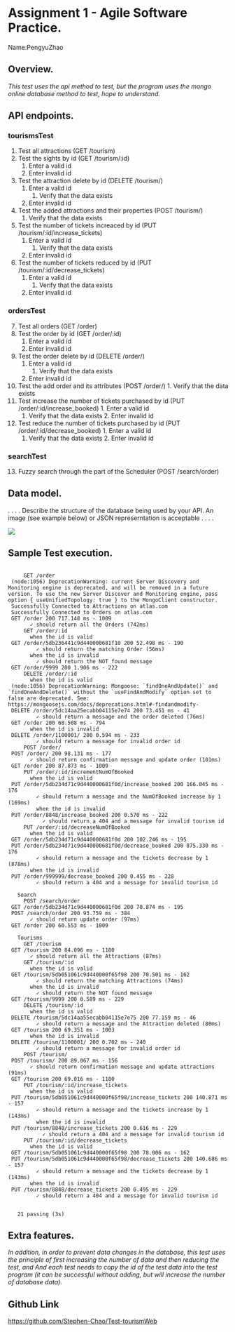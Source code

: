 # Assignment 1 - Agile Software Practice.
Name:PengyuZhao 
## Overview.
*This test uses the api method to test, but the program uses the mongo online database method to test, hope to understand.*
 
## API endpoints.
### tourismsTest

 1. Test all attractions (GET /tourism)
 2. Test the sights by id (GET /tourism/:id)
    1. Enter a valid id 
    2. Enter invalid id 
 3. Test the attraction delete by id (DELETE /tourism/)
    1. Enter a valid id 
        1. Verify that the data exists 
    2. Enter invalid id 
 4. Test the added attractions and their properties (POST /tourism/)
    1. Verify that the data exists 
 5. Test the number of tickets increaced by id (PUT /tourism/:id/increase_tickets)
    1. Enter a valid id 
        1. Verify that the data exists 
    2. Enter invalid id 
 6. Test the number of tickets reduced by id (PUT /tourism/:id/decrease_tickets)
    1. Enter a valid id 
        1. Verify that the data exists 
    2. Enter invalid id
 ### ordersTest 
 7. Test all orders (GET /order)
 8. Test the order by id (GET /order/:id)
    1. Enter a valid id 
    2. Enter invalid id 
 9. Test the order delete by id (DELETE /order/)
    1. Enter a valid id 
        1. Verify that the data exists 
    2. Enter invalid id 
 10. Test the add order and its attributes (POST /order/)
    1. Verify that the data exists 
 11. Test increase the number of tickets purchased by id (PUT /order/:id/increase_booked)
    1. Enter a valid id 
        1. Verify that the data exists 
    2. Enter invalid id 
 12. Test reduce the number of tickets purchased by id (PUT /order/:id/decrease_booked)
    1. Enter a valid id 
        1. Verify that the data exists 
    2. Enter invalid id
### searchTest
 13. Fuzzy search through the part of the Scheduler (POST /search/order)
  
 ## Data model.
 
 . . . . Describe the structure of the database being used by your API. An image (see example below) or JSON represerntation is acceptable . . . . 
 
 ![][datamodel]
 
 
 ## Sample Test execution.
 

 
 ~~~

      GET /order
  (node:1056) DeprecationWarning: current Server Discovery and Monitoring engine is deprecated, and will be removed in a future version. To use the new Server Discover and Monitoring engine, pass option { useUnifiedTopology: true } to the MongoClient constructor.
  Successfully Connected to Attractions on atlas.com
  Successfully Connected to Orders on atlas.com
  GET /order 200 717.148 ms - 1009
        ✓ should return all the Orders (742ms)
      GET /order/:id
        when the id is valid
  GET /order/5db236441c9d440000681f10 200 52.498 ms - 190
          ✓ should return the matching Order (56ms)
        when the id is invalid
          ✓ should return the NOT found message
  GET /order/9999 200 1.906 ms - 222
      DELETE /order/:id
        when the id is valid
  (node:1056) DeprecationWarning: Mongoose: `findOneAndUpdate()` and `findOneAndDelete()` without the `useFindAndModify` option set to false are deprecated. See: https://mongoosejs.com/docs/deprecations.html#-findandmodify-
  DELETE /order/5dc14aa25ecabb04115e7e74 200 73.451 ms - 41
          ✓ should return a message and the order deleted (76ms)
  GET /order 200 68.508 ms - 794
        when the id is invalid
  DELETE /order/1100001/ 200 0.594 ms - 233
          ✓ should return a message for invalid order id
      POST /order/
  POST /order/ 200 98.131 ms - 177
        ✓ should return confirmation message and update order (101ms)
  GET /order 200 87.873 ms - 1009
      PUT /order/:id/incrementNumOfBooked
        when the id is valid
  PUT /order/5db234d71c9d440000681f0d/increase_booked 200 166.045 ms - 176
          ✓ should return a message and the NumOfBooked increase by 1 (169ms)
          when the id is invalid
  PUT /order/8848/increase_booked 200 0.570 ms - 222
            ✓ should return a 404 and a message for invalid tourism id
      PUT /order/:id/decreaseNumOfBooked
        when the id is valid
  GET /order/5db234d71c9d440000681f0d 200 102.246 ms - 195
  PUT /order/5db234d71c9d440000681f0d/decrease_booked 200 875.330 ms - 176
          ✓ should return a message and the tickets decrease by 1 (878ms)
        when the id is invalid
  PUT /order/999999/decrease_booked 200 0.455 ms - 228
          ✓ should return a 404 and a message for invalid tourism id
  
    Search
      POST /search/order
  GET /order/5db234d71c9d440000681f0d 200 70.874 ms - 195
  POST /search/order 200 93.759 ms - 384
        ✓ should return update order (97ms)
  GET /order 200 60.553 ms - 1009
  
    Tourisms
      GET /tourism
  GET /tourism 200 84.096 ms - 1180
        ✓ should return all the Attractions (87ms)
      GET /tourism/:id
        when the id is valid
  GET /tourism/5db051061c9d440000f65f98 200 70.501 ms - 162
          ✓ should return the matching Attractions (74ms)
        when the id is invalid
          ✓ should return the NOT found message
  GET /tourism/9999 200 0.589 ms - 229
      DELETE /tourism/:id
        when the id is valid
  DELETE /tourism/5dc14aa55ecabb04115e7e75 200 77.159 ms - 46
          ✓ should return a message and the Attraction deleted (80ms)
  GET /tourism 200 69.351 ms - 1003
        when the id is invalid
  DELETE /tourism/1100001/ 200 0.702 ms - 240
          ✓ should return a message for invalid order id
      POST /tourism/
  POST /tourism/ 200 89.067 ms - 156
        ✓ should return confirmation message and update attractions (91ms)
  GET /tourism 200 69.016 ms - 1180
      PUT /tourism/:id/increase_tickets
        when the id is valid
  PUT /tourism/5db051061c9d440000f65f98/increase_tickets 200 140.871 ms - 157
          ✓ should return a message and the tickets increase by 1 (143ms)
          when the id is invalid
  PUT /tourism/8848/increase_tickets 200 0.616 ms - 229
            ✓ should return a 404 and a message for invalid tourism id
      PUT /tourism/:id/decrease_tickets
        when the id is valid
  GET /tourism/5db051061c9d440000f65f98 200 78.006 ms - 162
  PUT /tourism/5db051061c9d440000f65f98/decrease_tickets 200 140.686 ms - 157
          ✓ should return a message and the tickets decrease by 1 (143ms)
        when the id is invalid
  PUT /tourism/8848/decrease_tickets 200 0.495 ms - 229
          ✓ should return a 404 and a message for invalid tourism id
  
  
    21 passing (3s)
 ~~~
 

 ## Extra features.
 *In addition, in order to prevent data changes in the database, this test uses the principle of first increasing the number of data and then reducing the test, and
 And each test needs to copy the id of the test data into the test program (it can be successful without adding, but will increase the number of database data).*
 ## Github Link

 https://github.com/Stephen-Chao/Test-tourismWeb

[datamodel]: model.png
